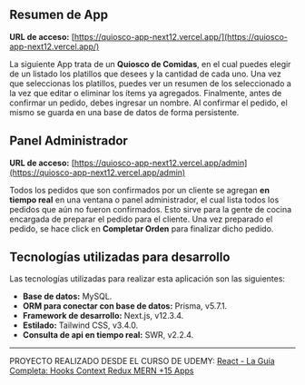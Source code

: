 ## Resumen de App

**URL de acceso:** [https://quiosco-app-next12.vercel.app/](https://quiosco-app-next12.vercel.app/)

La siguiente App trata de un **Quiosco de Comidas**, en el cual puedes elegir de un listado los platillos que desees y la cantidad de cada uno. Una vez que seleccionas los platillos, puedes ver un resumen de los seleccionado a la vez que editar o eliminar los ítems ya agregados. Finalmente, antes de confirmar un pedido, debes ingresar un nombre. Al confirmar el pedido, el mismo se guarda en una base de datos de forma persistente.

## Panel Administrador

**URL de acceso:** [https://quiosco-app-next12.vercel.app/admin](https://quiosco-app-next12.vercel.app/admin)

Todos los pedidos que son confirmados por un cliente se agregan **en tiempo real** en una ventana o panel administrador, el cual lista todos los pedidos que aún no fueron confirmados. Esto sirve para la gente de cocina encargada de preparar el pedido para el cliente. Una vez preparado el pedido, se hace click en **Completar Orden** para finalizar dicho pedido.

## Tecnologías utilizadas para desarrollo

Las tecnologías utilizadas para realizar esta aplicación son las siguientes:

- **Base de datos:** MySQL.
- **ORM para conectar con base de datos:** Prisma, v5.7.1.
- **Framework de desarrollo:** Next.js, v12.3.4.
- **Estilado:** Tailwind CSS, v3.4.0.
- **Consulta de api en tiempo real:** SWR, v2.2.4.

---

PROYECTO REALIZADO DESDE EL CURSO DE UDEMY: [React - La Guía Completa: Hooks Context Redux MERN +15 Apps](https://www.udemy.com/course/react-de-principiante-a-experto-creando-mas-de-10-aplicaciones/)

